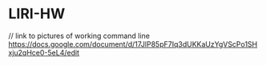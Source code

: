 # LIRI-HW

// link to pictures of working command line
https://docs.google.com/document/d/17JlP85pF7Iq3dUKKaUzYgVScPo1SHxju2qHce0-5eL4/edit